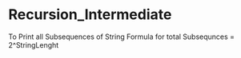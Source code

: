 # Recursion_Intermediate
To Print all Subsequences of String
Formula for total Subsequnces = 2^StringLenght

